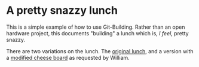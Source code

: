 
# A pretty snazzy lunch

This is a simple example of how to use Git-Building. Rather than an open hardware project, this documents "building" a lunch which is, *I feel*, pretty snazzy.

There are two variations on the lunch. The [original lunch](original_lunch.md), and a version with a [modified cheese board](modified_lunch.md) as requested by William.
